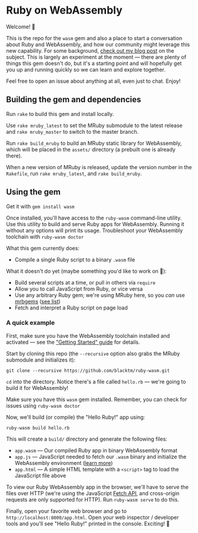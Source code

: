 # Ruby on WebAssembly

Welcome! 👋

This is the repo for the `wasm` gem and also a place to start a conversation about Ruby and WebAssembly, and how our community might leverage this new capability. For some background, [check out my blog post](http://www.blacktm.com/blog/ruby-on-webassembly) on the subject. This is largely an experiment at the moment — there are plenty of things this gem doesn't do, but it's a starting point and will hopefully get you up and running quickly so we can learn and explore together.

Feel free to open an issue about anything at all, even just to chat. Enjoy!

## Building the gem and dependencies

Run `rake` to build this gem and install locally.

Use `rake mruby_latest` to set the MRuby submodule to the latest release and `rake mruby_master` to switch to the master branch.

Run `rake build_mruby` to build an MRuby static library for WebAssembly, which will be placed in the `assets/` directory (a prebuilt one is already there).

When a new version of MRuby is released, update the version number in the `Rakefile`, run `rake mruby_latest`, and `rake build_mruby`.

## Using the gem

Get it with `gem install wasm`

Once installed, you'll have access to the `ruby-wasm` command-line utility. Use this utility to build and serve Ruby apps for WebAssembly. Running it without any options will print its usage. Troubleshoot your WebAssembly toolchain with `ruby-wasm doctor`

What this gem currently does:
- Compile a single Ruby script to a binary `.wasm` file

What it doesn't do yet (maybe something you'd like to work on 🤔):
- Build several scripts at a time, or pull in others via `require`
- Allow you to call JavaScript from Ruby, or vice versa
- Use any arbitrary Ruby gem; we're using MRuby here, so you _can_ use [mrbgems](https://github.com/mruby/mruby/wiki/Mrbgems-FAQ) ([see list](https://github.com/mruby/mgem-list))
- Fetch and interpret a Ruby script on page load

### A quick example

First, make sure you have the WebAssembly toolchain installed and activated — see the ["Getting Started" guide](http://webassembly.org/getting-started/developers-guide) for details.

Start by cloning this repo (the `--recursive` option also grabs the MRuby submodule and initializes it):

```
git clone --recursive https://github.com/blacktm/ruby-wasm.git
```

`cd` into the directory. Notice there's a file called `hello.rb` — we're going to build it for WebAssembly!

Make sure you have this `wasm` gem installed. Remember, you can check for issues using `ruby-wasm doctor`

Now, we'll build (or compile) the "Hello Ruby!" app using:

```
ruby-wasm build hello.rb
```

This will create a `build/` directory and generate the following files:
- `app.wasm` — Our compiled Ruby app in binary WebAssembly format
- `app.js` — JavaScript needed to fetch our `.wasm` binary and initialize the WebAssembly environment ([learn more](http://webassembly.org/getting-started/js-api))
- `app.html` — A simple HTML template with a `<script>` tag to load the JavaScript file above

To view our Ruby WebAssembly app in the browser, we'll have to serve the files over HTTP (we're using the JavaScript [Fetch API](https://developer.mozilla.org/en-US/docs/Web/API/Fetch_API), and cross-origin requests are only supported for HTTP). Run `ruby-wasm serve` to do this.

Finally, open your favorite web browser and go to `http://localhost:8000/app.html`. Open your web inspector / developer tools and you'll see "Hello Ruby!" printed in the console. Exciting! 🙌
